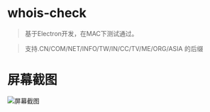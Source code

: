 # whois-check

> 基于Electron开发，在MAC下测试通过。

> 支持.CN/COM/NET/INFO/TW/IN/CC/TV/ME/ORG/ASIA 的后缀

# 屏幕截图

![屏幕截图](https://raw.githubusercontent.com/webluoye/whois-check/master/screenshot/1.png)
